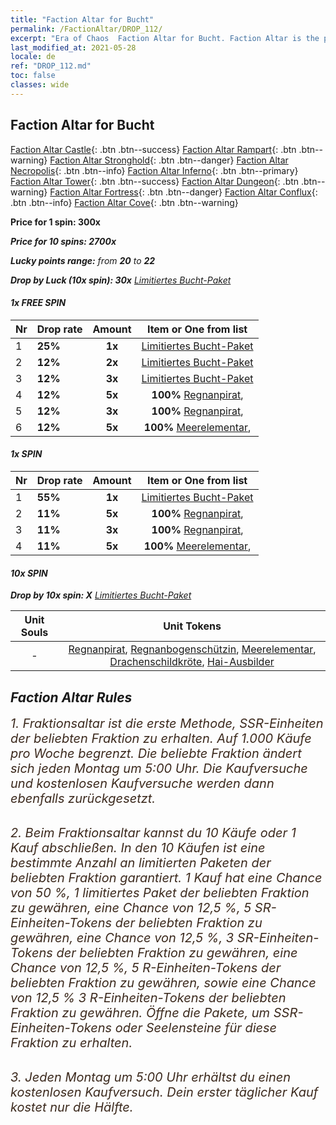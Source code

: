 ```yaml
---
title: "Faction Altar for Bucht"
permalink: /FactionAltar/DROP_112/
excerpt: "Era of Chaos  Faction Altar for Bucht. Faction Altar is the primary method for obtaining SSR units from the popular faction. Limited to 1,000 purchases each week. The popular faction changes at 05:00 every Monday. Purchase attempts and free purchase attempts will also reset then."
last_modified_at: 2021-05-28
locale: de
ref: "DROP_112.md"
toc: false
classes: wide
---
```


##  Faction Altar for **Bucht**

  [Faction Altar Castle](/de/FactionAltar/DROP_101/){: .btn .btn--success} [Faction Altar Rampart](/de/FactionAltar/DROP_102/){: .btn .btn--warning} [Faction Altar Stronghold](/de/FactionAltar/DROP_103/){: .btn .btn--danger} [Faction Altar Necropolis](/de/FactionAltar/DROP_104/){: .btn .btn--info} [Faction Altar Inferno](/de/FactionAltar/DROP_105/){: .btn .btn--primary} [Faction Altar Tower](/de/FactionAltar/DROP_106/){: .btn .btn--success} [Faction Altar Dungeon](/de/FactionAltar/DROP_107/){: .btn .btn--warning} [Faction Altar Fortress](/de/FactionAltar/DROP_108/){: .btn .btn--danger} [Faction Altar Conflux](/de/FactionAltar/DROP_109/){: .btn .btn--info} [Faction Altar Cove](/de/FactionAltar/DROP_112/){: .btn .btn--warning} 

  **Price for 1 spin: 300x** <i class="fas fa-gem"/>

  **Price for 10 spins: 2700x** <i class="fas fa-gem"/>

  **Lucky points range:** from **20** to **22**

  **Drop by Luck (10x spin): 30x** [Limitiertes Bucht-Paket](/ItemsDE/con_2112/)

####  1x FREE SPIN 

  |    Nr    |  Drop rate  |  Amount   |   Item or One from list  |
  |:---------|:------------|:---------:|:------------------------:|
  | 1 | **25%** | **1x** | [Limitiertes Bucht-Paket](/ItemsDE/con_2112/) |
  | 2 | **12%** | **2x** | [Limitiertes Bucht-Paket](/ItemsDE/con_2112/) |
  | 3 | **12%** | **3x** | [Limitiertes Bucht-Paket](/ItemsDE/con_2112/) |
  | 4 | **12%** | **5x** |  **100%** [Regnanpirat](/ItemsDE/unt_273/),  |
  | 5 | **12%** | **3x** |  **100%** [Regnanpirat](/ItemsDE/unt_273/),  |
  | 6 | **12%** | **5x** |  **100%** [Meerelementar](/ItemsDE/unt_275/),  |


####  1x SPIN 

  |    Nr    |  Drop rate  |  Amount   |   Item or One from list  |
  |:---------|:------------|:---------:|:------------------------:|
  | 1 | **55%** | **1x** | [Limitiertes Bucht-Paket](/ItemsDE/con_2112/) |
  | 2 | **11%** | **5x** |  **100%** [Regnanpirat](/ItemsDE/unt_273/),  |
  | 3 | **11%** | **3x** |  **100%** [Regnanpirat](/ItemsDE/unt_273/),  |
  | 4 | **11%** | **5x** |  **100%** [Meerelementar](/ItemsDE/unt_275/),  |


####  10x SPIN 

  **Drop by 10x spin: X** [Limitiertes Bucht-Paket](/ItemsDE/con_2112/)

  |    Unit Souls    |  Unit Tokens  |
  |:----------------:|:-------------:|
  |  - | [Regnanpirat](/ItemsDE/unt_273/), [Regnanbogenschützin](/ItemsDE/unt_274/), [Meerelementar](/ItemsDE/unt_275/), [Drachenschildkröte](/ItemsDE/unt_278/), [Hai-Ausbilder](/ItemsDE/unt_281/) |



## Faction Altar Rules

  <span style="color: #3c2a1e;font-size:20px">1. Fraktionsaltar ist die erste Methode, SSR-Einheiten der beliebten Fraktion zu erhalten. Auf 1.000 Käufe pro Woche begrenzt. Die beliebte Fraktion ändert sich jeden Montag um 5:00 Uhr. Die Kaufversuche und kostenlosen Kaufversuche werden dann ebenfalls zurückgesetzt.</span><br/>

<br/>  <span style="color: #3c2a1e;font-size:20px">2. Beim Fraktionsaltar kannst du 10 Käufe oder 1 Kauf abschließen. In den 10 Käufen ist eine bestimmte Anzahl an limitierten Paketen der beliebten Fraktion garantiert. 1 Kauf hat eine Chance von 50 %, 1 limitiertes Paket der beliebten Fraktion zu gewähren, eine Chance von 12,5 %, 5 SR-Einheiten-Tokens der beliebten Fraktion zu gewähren, eine Chance von 12,5 %, 3 SR-Einheiten-Tokens der beliebten Fraktion zu gewähren, eine Chance von 12,5 %, 5 R-Einheiten-Tokens der beliebten Fraktion zu gewähren, sowie eine Chance von 12,5 % 3 R-Einheiten-Tokens der beliebten Fraktion zu gewähren. Öffne die Pakete, um SSR-Einheiten-Tokens oder Seelensteine für diese Fraktion zu erhalten.</span>

<br/>  <span style="color: #3c2a1e;font-size:20px">3. Jeden Montag um 5:00 Uhr erhältst du einen kostenlosen Kaufversuch. Dein erster täglicher Kauf kostet nur die Hälfte.</span><br/>

<br/>